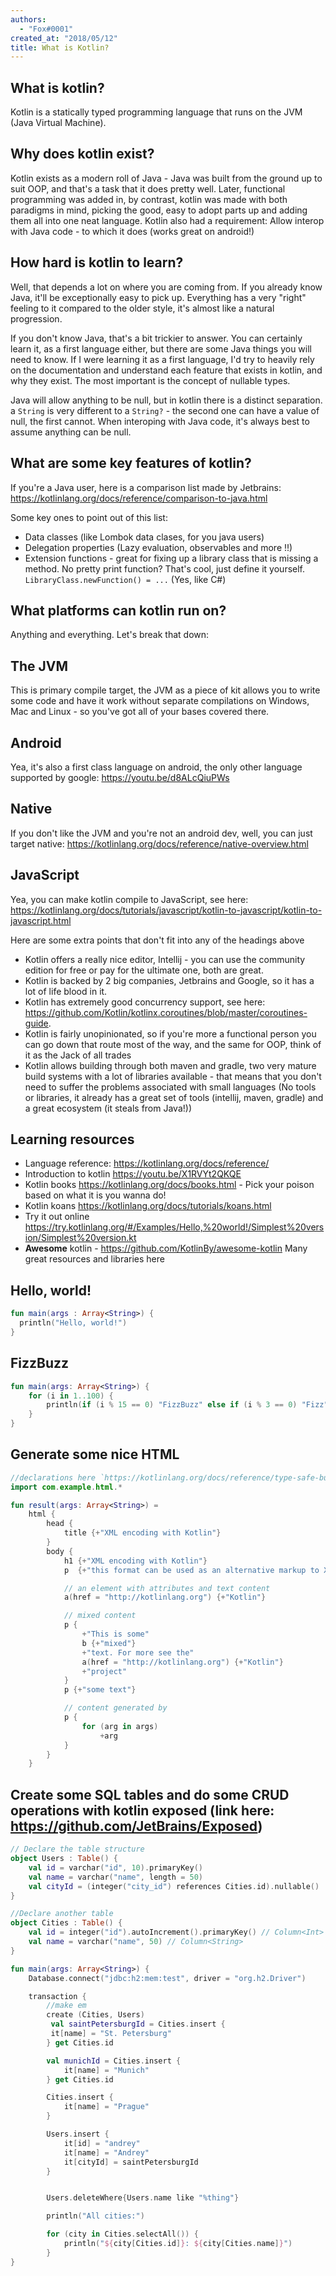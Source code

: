 ```yaml
---
authors:
  - "Fox#0001"
created_at: "2018/05/12"
title: What is Kotlin?
---
```


## What is kotlin?
Kotlin is a statically typed programming language that runs on the JVM (Java Virtual Machine).

## Why does kotlin exist?
Kotlin exists as a modern roll of Java - Java was built from the ground up to suit OOP, and that's a task that it does pretty well. Later, functional programming was added in, by contrast, kotlin was made with both paradigms in mind, picking the good, easy to adopt parts up and adding them all into one neat language. Kotlin also had a requirement: Allow interop with Java code - to which it does (works great on android!)

## How hard is kotlin to learn?
Well, that depends a lot on where you are coming from. If you already know Java, it'll be exceptionally easy to pick up. Everything has a very "right" feeling to it compared to the older style, it's almost like a natural progression.

If you don't know Java, that's a bit trickier to answer. You can certainly learn it, as a first language either, but there are some Java things you will need to know. If I were learning it as a first language, I'd try to heavily rely on the documentation and understand each feature that exists in kotlin, and why they exist. The most important is the concept of nullable types.

Java will allow anything to be null, but in kotlin there is a distinct separation. a `String` is very different to a `String?` - the second one can have a value of null, the first cannot. When interoping with Java code, it's always best to assume anything can be null.

## What are some key features of kotlin?
If you're a Java user, here is a comparison list made by Jetbrains: <https://kotlinlang.org/docs/reference/comparison-to-java.html>

Some key ones to point out of this list:

- Data classes (like Lombok data clases, for you java users)
- Delegation properties (Lazy evaluation, observables and more !!)
- Extension functions - great for fixing up a library class that is missing a method. No pretty print function? That's cool, just define it yourself. `LibraryClass.newFunction() = ...` (Yes, like C#)

## What platforms can kotlin run on?
Anything and everything. Let's break that down:

## The JVM
This is primary compile target, the JVM as a piece of kit allows you to write some code and have it work without separate compilations on Windows, Mac and Linux - so you've got all of your bases covered there.

## Android
Yea, it's also a first class language on android, the only other language supported by google: <https://youtu.be/d8ALcQiuPWs>

## Native
If you don't like the JVM and you're not an android dev, well, you can just target native: <https://kotlinlang.org/docs/reference/native-overview.html>

## JavaScript
Yea, you can make kotlin compile to JavaScript, see here: <https://kotlinlang.org/docs/tutorials/javascript/kotlin-to-javascript/kotlin-to-javascript.html>

Here are some extra points that don't fit into any of the headings above

- Kotlin offers a really nice editor, Intellij - you can use the community edition for free or pay for the ultimate one, both are great.
- Kotlin is backed by 2 big companies, Jetbrains and Google, so it has a lot of life blood in it.
- Kotlin has extremely good concurrency support, see here: <https://github.com/Kotlin/kotlinx.coroutines/blob/master/coroutines-guide>.
- Kotlin is fairly unopinionated, so if you're more a functional person you can go down that route most of the way, and the same for OOP, think of it as the Jack of all trades
- Kotlin allows building through both maven and gradle, two very mature build systems with a lot of libraries available - that means that you don't need to suffer the problems associated with small languages (No tools or libraries, it already has a great set of tools (intellij, maven, gradle) and a great ecosystem (it steals from Java!))

## Learning resources

- Language reference: <https://kotlinlang.org/docs/reference/>
- Introduction to kotlin <https://youtu.be/X1RVYt2QKQE>
- Kotlin books <https://kotlinlang.org/docs/books.html> - Pick your poison based on what it is you wanna do!
- Kotlin koans <https://kotlinlang.org/docs/tutorials/koans.html>
- Try it out online <https://try.kotlinlang.org/#/Examples/Hello,%20world!/Simplest%20version/Simplest%20version.kt>
- **Awesome** kotlin - <https://github.com/KotlinBy/awesome-kotlin> Many great resources and libraries here

## Hello, world!

```kotlin
fun main(args : Array<String>) {
  println("Hello, world!")
}
```

## FizzBuzz

```kotlin
fun main(args: Array<String>) {
    for (i in 1..100) {
        println(if (i % 15 == 0) "FizzBuzz" else if (i % 3 == 0) "Fizz" else if (i % 5 == 0) "Buzz" else i)
    }
}
```

## Generate some nice HTML

```kotlin
//declarations here `https://kotlinlang.org/docs/reference/type-safe-builders.html`
import com.example.html.*

fun result(args: Array<String>) =
    html {
        head {
            title {+"XML encoding with Kotlin"}
        }
        body {
            h1 {+"XML encoding with Kotlin"}
            p  {+"this format can be used as an alternative markup to XML"}

            // an element with attributes and text content
            a(href = "http://kotlinlang.org") {+"Kotlin"}

            // mixed content
            p {
                +"This is some"
                b {+"mixed"}
                +"text. For more see the"
                a(href = "http://kotlinlang.org") {+"Kotlin"}
                +"project"
            }
            p {+"some text"}

            // content generated by
            p {
                for (arg in args)
                    +arg
            }
        }
    }
```

## Create some SQL tables and do some CRUD operations with kotlin exposed (link here: <https://github.com/JetBrains/Exposed>)

```kotlin
// Declare the table structure
object Users : Table() {
    val id = varchar("id", 10).primaryKey()
    val name = varchar("name", length = 50)
    val cityId = (integer("city_id") references Cities.id).nullable()
}

//Declare another table
object Cities : Table() {
    val id = integer("id").autoIncrement().primaryKey() // Column<Int>
    val name = varchar("name", 50) // Column<String>
}

fun main(args: Array<String>) {
    Database.connect("jdbc:h2:mem:test", driver = "org.h2.Driver")

    transaction {
        //make em
        create (Cities, Users)
         val saintPetersburgId = Cities.insert {
         it[name] = "St. Petersburg"
        } get Cities.id

        val munichId = Cities.insert {
            it[name] = "Munich"
        } get Cities.id

        Cities.insert {
            it[name] = "Prague"
        }

        Users.insert {
            it[id] = "andrey"
            it[name] = "Andrey"
            it[cityId] = saintPetersburgId
        }


        Users.deleteWhere{Users.name like "%thing"}

        println("All cities:")

        for (city in Cities.selectAll()) {
            println("${city[Cities.id]}: ${city[Cities.name]}")
        }
}
```
